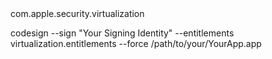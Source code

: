 <?xml version="1.0" encoding="UTF-8"?>
<!DOCTYPE plist PUBLIC "-//Apple//DTD PLIST 1.0//EN" "http://www.apple.com/DTDs/PropertyList-1.0.dtd">
<plist version="1.0">
<dict>
    <key>com.apple.security.virtualization</key>
    <true/>
</dict>
</plist>

codesign --sign "Your Signing Identity" --entitlements virtualization.entitlements --force /path/to/your/YourApp.app
